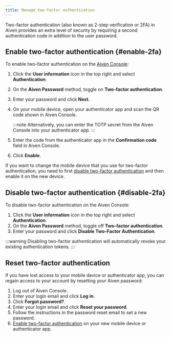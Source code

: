 ```yaml
---
title: Manage two-factor authentication
---
```


Two-factor authentication (also known as 2-step verification or 2FA) in
Aiven provides an extra level of security by requiring a second
authentication code in addition to the user password.

## Enable two-factor authentication {#enable-2fa}

To enable two-factor authentication on the [Aiven
Console](https://console.aiven.io/):

1.  Click the **User information** icon in the top right and select
    **Authentication**.

2.  On the **Aiven Password** method, toggle on **Two-factor
    authentication**.

3.  Enter your password and click **Next**.

4.  On your mobile device, open your authenticator app and scan the QR
    code shown in Aiven Console.

    :::note
    Alternatively, you can enter the TOTP secret from the Aiven Console
    into your authenticator app.
    :::

5.  Enter the code from the authenticator app in the **Confirmation
    code** field in Aiven Console.

6.  Click **Enable**.

If you want to change the mobile device that you use for two-factor
authentication, you need to first
[disable two-factor authentication](/docs/platform/howto/user-2fa#disable-2fa) and then enable it on the new device.

## Disable two-factor authentication {#disable-2fa}

To disable two-factor authentication on the Aiven Console:

1.  Click the **User information** icon in the top right and select
    **Authentication**.
2.  On the **Aiven Password** method, toggle off **Two-factor
    authentication**.
3.  Enter your password and click **Disable Two-Factor Authentication**.

:::warning
Disabling two-factor authentication will automatically revoke your
existing authentication tokens.
:::

## Reset two-factor authentication

If you have lost access to your mobile device or authenticator app, you
can regain access to your account by resetting your Aiven password:

1.  Log out of Aiven Console.
2.  Enter your login email and click **Log in**.
3.  Click **Forgot password?**.
4.  Enter your login email and click **Reset your password**.
5.  Follow the instructions in the password reset email to set a new
    password.
6.  [Enable two-factor authentication](/docs/platform/howto/user-2fa#enable-2fa) on your new mobile device or authenticator app.

